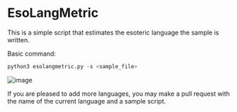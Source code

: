 # EsoLangMetric
This is a simple script that estimates the esoteric language the sample is written.

Basic command: 
```python
python3 esolangmetric.py -s <sample_file>
```

![image](https://user-images.githubusercontent.com/59511698/159353795-c7ec77d7-0af2-46f2-9744-5b94a40592d9.png)


If you are pleased to add more languages, you may make a pull request with the name of the current language and a sample script.
